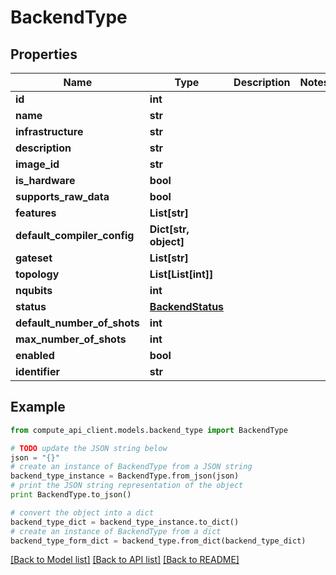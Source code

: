 # BackendType


## Properties
Name | Type | Description | Notes
------------ | ------------- | ------------- | -------------
**id** | **int** |  | 
**name** | **str** |  | 
**infrastructure** | **str** |  | 
**description** | **str** |  | 
**image_id** | **str** |  | 
**is_hardware** | **bool** |  | 
**supports_raw_data** | **bool** |  | 
**features** | **List[str]** |  | 
**default_compiler_config** | **Dict[str, object]** |  | 
**gateset** | **List[str]** |  | 
**topology** | **List[List[int]]** |  | 
**nqubits** | **int** |  | 
**status** | [**BackendStatus**](BackendStatus.md) |  | 
**default_number_of_shots** | **int** |  | 
**max_number_of_shots** | **int** |  | 
**enabled** | **bool** |  | 
**identifier** | **str** |  | 

## Example

```python
from compute_api_client.models.backend_type import BackendType

# TODO update the JSON string below
json = "{}"
# create an instance of BackendType from a JSON string
backend_type_instance = BackendType.from_json(json)
# print the JSON string representation of the object
print BackendType.to_json()

# convert the object into a dict
backend_type_dict = backend_type_instance.to_dict()
# create an instance of BackendType from a dict
backend_type_form_dict = backend_type.from_dict(backend_type_dict)
```
[[Back to Model list]](../README.md#documentation-for-models) [[Back to API list]](../README.md#documentation-for-api-endpoints) [[Back to README]](../README.md)


